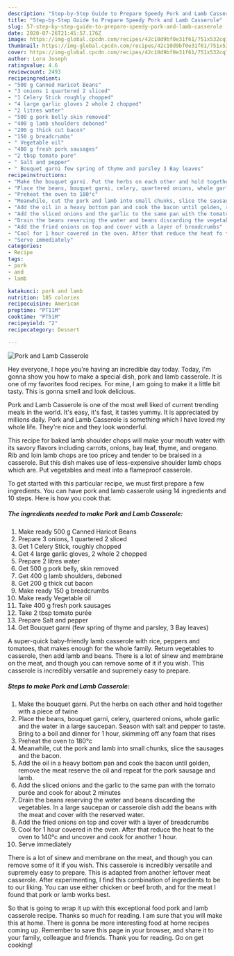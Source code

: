 ```yaml
---
description: "Step-by-Step Guide to Prepare Speedy Pork and Lamb Casserole"
title: "Step-by-Step Guide to Prepare Speedy Pork and Lamb Casserole"
slug: 57-step-by-step-guide-to-prepare-speedy-pork-and-lamb-casserole
date: 2020-07-26T21:45:57.176Z
image: https://img-global.cpcdn.com/recipes/42c10d9bf0e31f61/751x532cq70/pork-and-lamb-casserole-recipe-main-photo.jpg
thumbnail: https://img-global.cpcdn.com/recipes/42c10d9bf0e31f61/751x532cq70/pork-and-lamb-casserole-recipe-main-photo.jpg
cover: https://img-global.cpcdn.com/recipes/42c10d9bf0e31f61/751x532cq70/pork-and-lamb-casserole-recipe-main-photo.jpg
author: Lora Joseph
ratingvalue: 4.6
reviewcount: 2493
recipeingredient:
- "500 g Canned Haricot Beans"
- "3 onions 1 quartered 2 sliced"
- "1 Celery Stick roughly chopped"
- "4 large garlic gloves 2 whole 2 chopped"
- "2 litres water"
- "500 g pork belly skin removed"
- "400 g lamb shoulders deboned"
- "200 g thick cut bacon"
- "150 g breadcrumbs"
- " Vegetable oil"
- "400 g fresh pork sausages"
- "2 tbsp tomato pure"
- " Salt and pepper"
- " Bouquet garni few spring of thyme and parsley 3 Bay leaves"
recipeinstructions:
- "Make the bouquet garni. Put the herbs on each other and hold together with a piece of twine"
- "Place the beans, bouquet garni, celery, quartered onions, whole garlic and the water in a large saucepan. Season with salt and pepper to taste. Bring to a boil and dinner for 1 hour, skimming off any foam that rises"
- "Preheat the oven to 180°c"
- "Meanwhile, cut the pork and lamb into small chunks, slice the sausages and the bacon."
- "Add the oil in a heavy bottom pan and cook the bacon until golden, remove the meat reserve the oil and repeat for the pork sausage and lamb."
- "Add the sliced onions and the garlic to the same pan with the tomato purée and cook for about 2 minutes"
- "Drain the beans reserving the water and beans discarding the vegetables. In a large saucepan or casserole dish add the beans with the meat and cover with the reserved water."
- "Add the fried onions on top and cover with a layer of breadcrumbs"
- "Cool for 1 hour covered in the oven. After that reduce the heat fo the oven to 140°c and uncover and cook for another 1 hour."
- "Serve immediately"
categories:
- Recipe
tags:
- pork
- and
- lamb

katakunci: pork and lamb 
nutrition: 185 calories
recipecuisine: American
preptime: "PT11M"
cooktime: "PT51M"
recipeyield: "2"
recipecategory: Dessert

---
```



![Pork and Lamb Casserole](https://img-global.cpcdn.com/recipes/42c10d9bf0e31f61/751x532cq70/pork-and-lamb-casserole-recipe-main-photo.jpg)

Hey everyone, I hope you're having an incredible day today. Today, I'm gonna show you how to make a special dish, pork and lamb casserole. It is one of my favorites food recipes. For mine, I am going to make it a little bit tasty. This is gonna smell and look delicious.

Pork and Lamb Casserole is one of the most well liked of current trending meals in the world. It's easy, it's fast, it tastes yummy. It is appreciated by millions daily. Pork and Lamb Casserole is something which I have loved my whole life. They're nice and they look wonderful.

This recipe for baked lamb shoulder chops will make your mouth water with its savory flavors including carrots, onions, bay leaf, thyme, and oregano. Rib and loin lamb chops are too pricey and tender to be braised in a casserole. But this dish makes use of less-expensive shoulder lamb chops which are. Put vegetables and meat into a flameproof casserole.


To get started with this particular recipe, we must first prepare a few ingredients. You can have pork and lamb casserole using 14 ingredients and 10 steps. Here is how you cook that.

<!--inarticleads1-->

##### The ingredients needed to make Pork and Lamb Casserole:

1. Make ready 500 g Canned Haricot Beans
1. Prepare 3 onions, 1 quartered 2 sliced
1. Get 1 Celery Stick, roughly chopped
1. Get 4 large garlic gloves, 2 whole 2 chopped
1. Prepare 2 litres water
1. Get 500 g pork belly, skin removed
1. Get 400 g lamb shoulders, deboned
1. Get 200 g thick cut bacon
1. Make ready 150 g breadcrumbs
1. Make ready  Vegetable oil
1. Take 400 g fresh pork sausages
1. Take 2 tbsp tomato purée
1. Prepare  Salt and pepper
1. Get  Bouquet garni (few spring of thyme and parsley, 3 Bay leaves)


A super-quick baby-friendly lamb casserole with rice, peppers and tomatoes, that makes enough for the whole family. Return vegetables to casserole, then add lamb and beans. There is a lot of sinew and membrane on the meat, and though you can remove some of it if you wish. This casserole is incredibly versatile and supremely easy to prepare. 

<!--inarticleads2-->

##### Steps to make Pork and Lamb Casserole:

1. Make the bouquet garni. Put the herbs on each other and hold together with a piece of twine
1. Place the beans, bouquet garni, celery, quartered onions, whole garlic and the water in a large saucepan. Season with salt and pepper to taste. Bring to a boil and dinner for 1 hour, skimming off any foam that rises
1. Preheat the oven to 180°c
1. Meanwhile, cut the pork and lamb into small chunks, slice the sausages and the bacon.
1. Add the oil in a heavy bottom pan and cook the bacon until golden, remove the meat reserve the oil and repeat for the pork sausage and lamb.
1. Add the sliced onions and the garlic to the same pan with the tomato purée and cook for about 2 minutes
1. Drain the beans reserving the water and beans discarding the vegetables. In a large saucepan or casserole dish add the beans with the meat and cover with the reserved water.
1. Add the fried onions on top and cover with a layer of breadcrumbs
1. Cool for 1 hour covered in the oven. After that reduce the heat fo the oven to 140°c and uncover and cook for another 1 hour.
1. Serve immediately


There is a lot of sinew and membrane on the meat, and though you can remove some of it if you wish. This casserole is incredibly versatile and supremely easy to prepare. This is adapted from another leftover meat casserole. After experimenting, I find this combination of ingredients to be to our liking. You can use either chicken or beef broth, and for the meat I found that pork or lamb works best. 

So that is going to wrap it up with this exceptional food pork and lamb casserole recipe. Thanks so much for reading. I am sure that you will make this at home. There is gonna be more interesting food at home recipes coming up. Remember to save this page in your browser, and share it to your family, colleague and friends. Thank you for reading. Go on get cooking!
